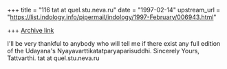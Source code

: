 +++
title = "116 tat at quel.stu.neva.ru"
date = "1997-02-14"
upstream_url = "https://list.indology.info/pipermail/indology/1997-February/006943.html"

+++
[Archive link](https://list.indology.info/pipermail/indology/1997-February/006943.html)

I'll be very thankful to anybody who will tell me if there exist any full edition of the
 Udayana's Nyayavarttikatatparyaparisuddhi. Sincerely Yours, Tattvarthi.
tat at quel.stu.neva.ru




